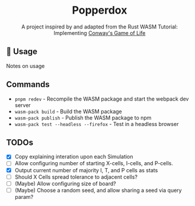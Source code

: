 <div align="center"><h1>Popperdox</h1>
A project inspired by and adapted from the Rust WASM Tutorial: Implementing <a target="_blank" rel="noreferrer" href="https://rustwasm.github.io/docs/book/game-of-life/introduction.html">Conway's Game of Life</a>
</div>

## 🚴 Usage

Notes on usage

## Commands

- `pnpm redev` - Recompile the WASM package and start the webpack dev server
- `wasm-pack build` - Build the WASM package
- `wasm-pack publish` - Publish the WASM package to npm
- `wasm-pack test --headless --firefox` - Test in a headless browser

## TODOs

- [x] Copy explaining interation upon each Simulation
- [ ] Allow configuring number of starting X-cells, I-cells, and P-cells.
- [x] Output current number of majority I, T, and P cells as stats
- [ ] Should X Cells spread tolerance to adjacent cells?
- [ ] (Maybe) Allow configuring size of board?
- [ ] (Maybe) Choose a random seed, and allow sharing a seed via query param?
